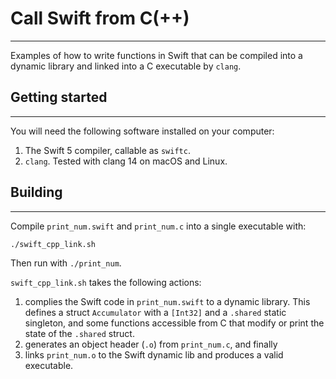 # Call Swift from C(++)
---
Examples of how to write functions in Swift that can be compiled into a dynamic library and linked into a C executable by `clang`.

## Getting started
---
You will need the following software installed on your computer:
1. The Swift 5 compiler, callable as `swiftc`.
2. `clang`. Tested with clang 14 on macOS and Linux.

## Building
---
Compile `print_num.swift` and `print_num.c` into a single executable with:
```bash
./swift_cpp_link.sh
```
Then run with `./print_num`.

`swift_cpp_link.sh` takes the following actions:
1. complies the Swift code in `print_num.swift` to a dynamic library. This defines a struct `Accumulator` with a `[Int32]` and a `.shared` static singleton, and some functions accessible from C that modify or print the state of the `.shared` struct.
2. generates an object header (`.o`) from `print_num.c`, and finally
3. links `print_num.o` to the Swift dynamic lib and produces a valid executable.